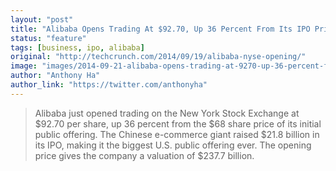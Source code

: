 ```yaml
---
layout: "post"
title: "Alibaba Opens Trading At $92.70, Up 36 Percent From Its IPO Price"
status: "feature"
tags: [business, ipo, alibaba]
original: "http://techcrunch.com/2014/09/19/alibaba-nyse-opening/"
image: "images/2014-09-21-alibaba-opens-trading-at-9270-up-36-percent-from-its-ipo-price/6f9a9561.jpg?w=1344"
author: "Anthony Ha"
author_link: "https://twitter.com/anthonyha"
---
```


<blockquote>Alibaba just opened trading on the New York Stock Exchange at $92.70 per share, up 36 percent from the $68 share price of its initial public offering. The Chinese e-commerce giant raised $21.8 billion in its IPO, making it the biggest U.S. public offering ever. The opening price gives the company a valuation of $237.7 billion.</blockquote>

